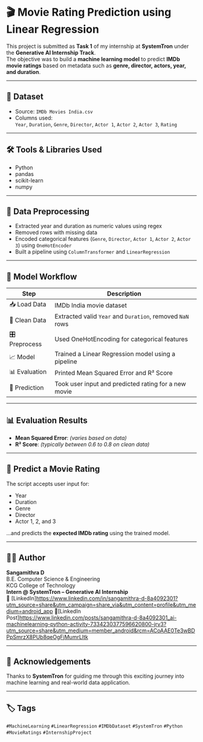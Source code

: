 # 🎬 Movie Rating Prediction using Linear Regression

This project is submitted as **Task 1** of my internship at **SystemTron** under the **Generative AI Internship Track**.  
The objective was to build a **machine learning model** to predict **IMDb movie ratings** based on metadata such as **genre, director, actors, year, and duration**.

---

## 📁 Dataset

- Source: `IMDb Movies India.csv`  
- Columns used:  
  `Year`, `Duration`, `Genre`, `Director`, `Actor 1`, `Actor 2`, `Actor 3`, `Rating`

---

## 🛠️ Tools & Libraries Used

- Python
- pandas
- scikit-learn
- numpy

---

## 🧼 Data Preprocessing

- Extracted year and duration as numeric values using regex
- Removed rows with missing data
- Encoded categorical features (`Genre`, `Director`, `Actor 1`, `Actor 2`, `Actor 3`) using `OneHotEncoder`
- Built a pipeline using `ColumnTransformer` and `LinearRegression`

---

## 🧠 Model Workflow

| Step | Description |
|------|-------------|
| 📥 Load Data | IMDb India movie dataset |
| 🧹 Clean Data | Extracted valid `Year` and `Duration`, removed `NaN` rows |
| 🎛️ Preprocess | Used OneHotEncoding for categorical features |
| 📈 Model | Trained a Linear Regression model using a pipeline |
| 📊 Evaluation | Printed Mean Squared Error and R² Score |
| 🔮 Prediction | Took user input and predicted rating for a new movie |

---

## 📊 Evaluation Results

- **Mean Squared Error**: _(varies based on data)_
- **R² Score**: _(typically between 0.6 to 0.8 on clean data)_

---

## 🎯 Predict a Movie Rating

The script accepts user input for:

- Year  
- Duration  
- Genre  
- Director  
- Actor 1, 2, and 3

...and predicts the **expected IMDb rating** using the trained model.

---

## 👩‍💻 Author

**Sangamithra D**  
B.E. Computer Science & Engineering  
KCG College of Technology  
**Intern @ SystemTron – Generative AI Internship**  
🔗 [LinkedIn]https://www.linkedin.com/in/sangamithra-d-8a4092301?utm_source=share&utm_campaign=share_via&utm_content=profile&utm_medium=android_app
🔗[LinkedIn Post]https://www.linkedin.com/posts/sangamithra-d-8a4092301_ai-machinelearning-python-activity-7334230377596620800-jrv3?utm_source=share&utm_medium=member_android&rcm=ACoAAE0Te3wBDPpSmrzX8PUb8qeOgFjMumrLltk

---


## 🙏 Acknowledgements

Thanks to **SystemTron** for guiding me through this exciting journey into machine learning and real-world data application.

---

## 🏷️ Tags

`#MachineLearning` `#LinearRegression` `#IMDbDataset` `#SystemTron` `#Python` `#MovieRatings` `#InternshipProject`
